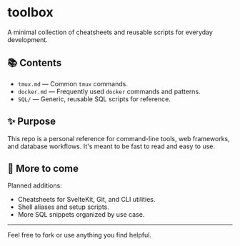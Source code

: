 # toolbox

A minimal collection of cheatsheets and reusable scripts for everyday development.

## 📚 Contents

- `tmux.md` — Common `tmux` commands.
- `docker.md` — Frequently used `docker` commands and patterns.
- `SQL/` — Generic, reusable SQL scripts for reference.

## ✨ Purpose

This repo is a personal reference for command-line tools, web frameworks, and database workflows. It's meant to be fast to read and easy to use.

## 🔧 More to come

Planned additions:
- Cheatsheets for SvelteKit, Git, and CLI utilities.
- Shell aliases and setup scripts.
- More SQL snippets organized by use case.

---

Feel free to fork or use anything you find helpful.
